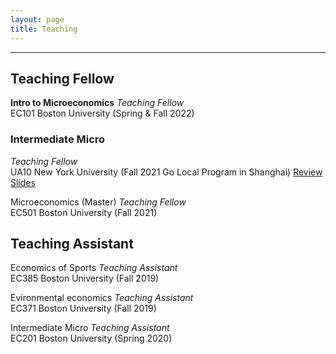 ```yaml
---
layout: page
title: Teaching
---
```


___

## Teaching Fellow

**Intro to Microeconomics** *Teaching Fellow*  
EC101 Boston University (Spring & Fall 2022)

### Intermediate Micro
*Teaching Fellow* <br>
UA10 New York University (Fall 2021 Go Local Program in Shanghai) [Review Slides](https://www.dropbox.com/s/1x04v0bm2dqeh1v/Intermediate_Micro_review_UA10.pdf?dl=0)


Microeconomics (Master) *Teaching Fellow* <br>
EC501 Boston University (Fall 2021)


## Teaching Assistant

Economics of Sports *Teaching Assistant* <br>
EC385 Boston University (Fall 2019)

Evironmental economics *Teaching Assistant* <br>
EC371 Boston University (Fall 2019)

Intermediate Micro *Teaching Assistant* <br>
EC201 Boston University (Spring 2020)



 <!--- 
<p class="message">
  Hey there! This page is included as an example. Feel free to customize it for your own use upon downloading. Carry on!
</p>

In the novel, *The Strange Case of Dr. Jeykll and Mr. Hyde*, Mr. Poole is Dr. Jekyll's virtuous and loyal butler. Similarly, Poole is an upstanding and effective butler that helps you build Jekyll themes. It's made by [@mdo](https://twitter.com/mdo).

There are currently two themes built on Poole:

* [Hyde](http://hyde.getpoole.com)
* [Lanyon](http://lanyon.getpoole.com)

Learn more and contribute on [GitHub](https://github.com/poole).

## Setup

Some fun facts about the setup of this project include:

* Built for [Jekyll](https://jekyllrb.com)
* Developed on GitHub and hosted for free on [GitHub Pages](https://pages.github.com)
* Coded with [Atom](https://atom.io)

Have questions or suggestions? Feel free to [open an issue on GitHub](https://github.com/poole/issues/new) or [ask me on Twitter](https://twitter.com/mdo).

Thanks for reading!
--->
